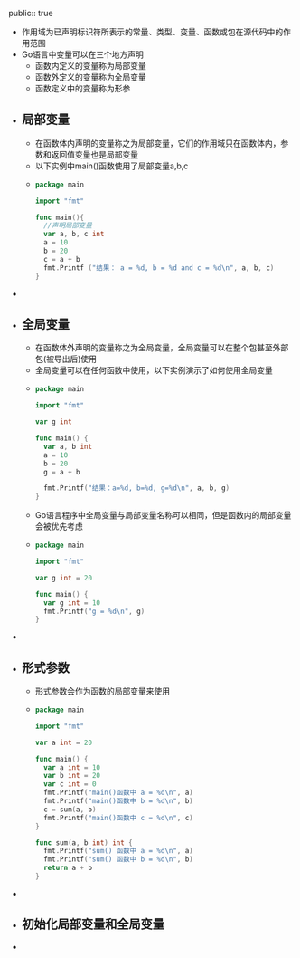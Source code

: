 public:: true

- 作用域为已声明标识符所表示的常量、类型、变量、函数或包在源代码中的作用范围
- Go语言中变量可以在三个地方声明
	- 函数内定义的变量称为局部变量
	- 函数外定义的变量称为全局变量
	- 函数定义中的变量称为形参
- ## 局部变量
	- 在函数体内声明的变量称之为局部变量，它们的作用域只在函数体内，参数和返回值变量也是局部变量
	- 以下实例中main()函数使用了局部变量a,b,c
	- ```go
	  package main
	  
	  import "fmt"
	  
	  func main(){
	    //声明局部变量
	    var a, b, c int
	    a = 10
	    b = 20
	    c = a + b
	    fmt.Printf ("结果： a = %d, b = %d and c = %d\n", a, b, c)
	  }
	  ```
-
- ## 全局变量
	- 在函数体外声明的变量称之为全局变量，全局变量可以在整个包甚至外部包(被导出后)使用
	- 全局变量可以在任何函数中使用，以下实例演示了如何使用全局变量
	- ```go
	  package main
	  
	  import "fmt"
	  
	  var g int
	  
	  func main() {
	  	var a, b int
	  	a = 10
	  	b = 20
	  	g = a + b
	  
	  	fmt.Printf("结果：a=%d, b=%d, g=%d\n", a, b, g)
	  }
	  ```
	- Go语言程序中全局变量与局部变量名称可以相同，但是函数内的局部变量会被优先考虑
	- ```go
	  package main
	  
	  import "fmt"
	  
	  var g int = 20
	  
	  func main() {
	  	var g int = 10
	  	fmt.Printf("g = %d\n", g)
	  }
	  ```
-
- ## 形式参数
	- 形式参数会作为函数的局部变量来使用
	- ```go
	  package main
	  
	  import "fmt"
	  
	  var a int = 20
	  
	  func main() {
	  	var a int = 10
	  	var b int = 20
	  	var c int = 0
	  	fmt.Printf("main()函数中 a = %d\n", a)
	  	fmt.Printf("main()函数中 b = %d\n", b)
	  	c = sum(a, b)
	  	fmt.Printf("main()函数中 c = %d\n", c)
	  }
	  
	  func sum(a, b int) int {
	  	fmt.Printf("sum() 函数中 a = %d\n", a)
	  	fmt.Printf("sum() 函数中 b = %d\n", b)
	  	return a + b
	  }
	  ```
-
- ## 初始化局部变量和全局变量
-